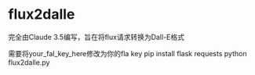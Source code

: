 # flux2dalle

完全由Claude 3.5编写，旨在将flux请求转换为Dall-E格式

需要将your_fal_key_here修改为你的fla key
pip install flask requests
python flux2dalle.py
